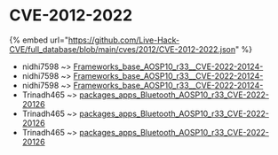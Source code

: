# CVE-2012-2022
{% embed url="https://github.com/Live-Hack-CVE/full_database/blob/main/cves/2012/CVE-2012-2022.json" %}

* nidhi7598 ~> [Frameworks_base_AOSP10_r33__CVE-2022-20124-](https://www.alice-snow.ru/2012/database/cve-2012-2022/frameworks_base_aosp10_r33__cve-2022-20124--nidhi7598)
* nidhi7598 ~> [Frameworks_base_AOSP10_r33__CVE-2022-20124-](https://www.alice-snow.ru/2012/database/cve-2012-2022/frameworks_base_aosp10_r33__cve-2022-20124--nidhi7598)
* nidhi7598 ~> [Frameworks_base_AOSP10_r33__CVE-2022-20124-](https://www.alice-snow.ru/2012/database/cve-2012-2022/frameworks_base_aosp10_r33__cve-2022-20124--nidhi7598)
* Trinadh465 ~> [packages_apps_Bluetooth_AOSP10_r33_CVE-2022-20126](https://www.alice-snow.ru/2012/database/cve-2012-2022/packages_apps_bluetooth_aosp10_r33_cve-2022-20126-trinadh465)
* Trinadh465 ~> [packages_apps_Bluetooth_AOSP10_r33_CVE-2022-20126](https://www.alice-snow.ru/2012/database/cve-2012-2022/packages_apps_bluetooth_aosp10_r33_cve-2022-20126-trinadh465)
* Trinadh465 ~> [packages_apps_Bluetooth_AOSP10_r33_CVE-2022-20126](https://www.alice-snow.ru/2012/database/cve-2012-2022/packages_apps_bluetooth_aosp10_r33_cve-2022-20126-trinadh465)